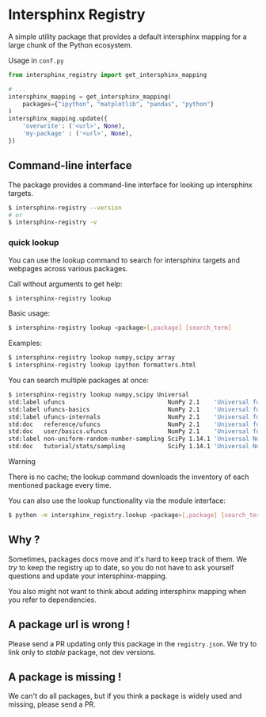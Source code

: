 # Intersphinx Registry

A simple utility package that provides a default intersphinx mapping for a large chunk of the Python ecosystem.

Usage in `conf.py`

```python
from intersphinx_registry import get_intersphinx_mapping

# ...
intersphinx_mapping = get_intersphinx_mapping(
    packages={"ipython", "matplotlib", "pandas", "python"}
)
intersphinx_mapping.update({
    'overwrite': ('<url>', None),
    'my-package' : ('<url>', None),
})
```

## Command-line interface

The package provides a command-line interface for looking up intersphinx targets.

```bash
$ intersphinx-registry --version
# or
$ intersphinx-registry -v
```

### quick lookup

You can use the lookup command to search for intersphinx targets and webpages across various packages.

Call without arguments to get help:

```bash
$ intersphinx-registry lookup
```

Basic usage:

```bash
$ intersphinx-registry lookup <package>[,package] [search_term]
```

Examples:

```bash
$ intersphinx-registry lookup numpy,scipy array
$ intersphinx-registry lookup ipython formatters.html
```

You can search multiple packages at once:

```bash
$ intersphinx-registry lookup numpy,scipy Universal
std:label ufuncs                             NumPy 2.1    'Universal functions (ufunc)'                         https://numpy.org/doc/stable/reference/ufuncs.html#ufuncs
std:label ufuncs-basics                      NumPy 2.1    'Universal functions (ufunc) basics'                  https://numpy.org/doc/stable/user/basics.ufuncs.html#ufuncs-basics
std:label ufuncs-internals                   NumPy 2.1    'Universal functions'                                 https://numpy.org/doc/stable/dev/internals.code-explanations.html#ufuncs-internals
std:doc   reference/ufuncs                   NumPy 2.1    'Universal functions (ufunc)'                         https://numpy.org/doc/stable/reference/ufuncs.html
std:doc   user/basics.ufuncs                 NumPy 2.1    'Universal functions (ufunc) basics'                  https://numpy.org/doc/stable/user/basics.ufuncs.html
std:label non-uniform-random-number-sampling SciPy 1.14.1 'Universal Non-Uniform Random Number Sampling in SciPy' https://docs.scipy.org/doc/scipy/tutorial/stats/sampling.html#non-uniform-random-number-sampling
std:doc   tutorial/stats/sampling            SciPy 1.14.1 'Universal Non-Uniform Random Number Sampling in SciPy' https://docs.scipy.org/doc/scipy/tutorial/stats/sampling.html
```

> [!WARNING]
> There is no cache; the lookup command downloads the inventory of each mentioned package every time.

You can also use the lookup functionality via the module interface:

```bash
$ python -m intersphinx_registry.lookup <package>[,package] [search_term]
```

## Why ?

Sometimes, packages docs move and it's hard to keep track of them. We _try_ to keep the
registry up to date, so you do not have to ask yourself questions and update your
intersphinx-mapping.

You also might not want to think about adding intersphinx mapping when you refer
to dependencies.

## A package url is wrong !

Please send a PR updating only this package in the `registry.json`. We try to
link only to _stable_ package, not dev versions.

## A package is missing !

We can't do all packages, but if you think a package is widely used and missing,
please send a PR.

